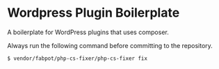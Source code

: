 Wordpress Plugin Boilerplate
=========

A boilerplate for WordPress plugins that uses composer.

Always run the following command before committing to the repository.
```bash
$ vendor/fabpot/php-cs-fixer/php-cs-fixer fix
```
